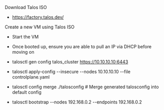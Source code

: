 Download Talos ISO
- https://factory.talos.dev/

Create a new VM using Talos ISO
- Start the VM
- Once booted up, ensure you are able to pull an IP via DHCP before moving on

- talosctl gen config talos_cluster https://10.10.10.10:6443
- talosctl apply-config --insecure --nodes 10.10.10.10 --file controlplane.yaml
- talosctl config merge ./talosconfig # Merge generated talosconfig into default config
- talosctl bootstrap --nodes 192.168.0.2 --endpoints 192.168.0.2 
